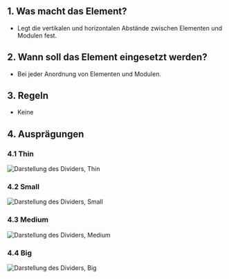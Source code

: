 ## 1. Was macht das Element?
*   Legt die vertikalen und horizontalen Abstände zwischen Elementen und Modulen fest.

## 2. Wann soll das Element eingesetzt werden?
*   Bei jeder Anordnung von Elementen und Modulen.

## 3. Regeln
*   Keine

## 4. Ausprägungen

### 4.1 Thin
![Darstellung des Dividers, Thin](https://raw.githubusercontent.com/sbb-design-systems/sbb-design-system/master/mobile/elements/divider/images/ME05_Thin.png 'class: image')

### 4.2 Small
![Darstellung des Dividers, Small](https://raw.githubusercontent.com/sbb-design-systems/sbb-design-system/master/mobile/elements/divider/images/ME05_Small.png 'class: image')

### 4.3 Medium
![Darstellung des Dividers, Medium](https://raw.githubusercontent.com/sbb-design-systems/sbb-design-system/master/mobile/elements/divider/images/ME05_Medium.png 'class: image')

### 4.4 Big
![Darstellung des Dividers, Big](https://raw.githubusercontent.com/sbb-design-systems/sbb-design-system/master/mobile/elements/divider/images/ME05_Big.png 'class: image')